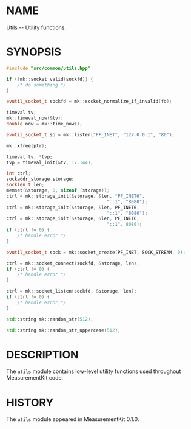 # NAME
Utils -- Utility functions.

# SYNOPSIS
```C++
#include "src/common/utils.hpp"

if (!mk::socket_valid(sockfd)) {
    /* do something */
}

evutil_socket_t sockfd = mk::socket_normalize_if_invalid(fd);

timeval tv;
mk::timeval_now(&tv);
double now = mk::time_now();

evutil_socket_t so = mk::listen("PF_INET", "127.0.0.1", "80");

mk::xfree(ptr);

timeval tv, *tvp;
tvp = timeval_init(&tv, 17.144);

int ctrl;
sockaddr_storage storage;
socklen_t len;
memset(&storage, 0, sizeof (storage));
ctrl = mk::storage_init(&storage, &len, "PF_INET6",
                                     "::1", "8080");
ctrl = mk::storage_init(&storage, &len, PF_INET6,
                                     "::1", "8080");
ctrl = mk::storage_init(&storage, &len, PF_INET6,
                                     "::1", 8080);
if (ctrl != 0) {
    /* handle error */
}

evutil_socket_t sock = mk::socket_create(PF_INET, SOCK_STREAM, 0);

ctrl = mk::socket_connect(sockfd, &storage, len);
if (ctrl != 0) {
    /* handle error */
}

ctrl = mk::socket_listen(sockfd, &storage, len);
if (ctrl != 0) {
    /* handle error */
}

std::string mk::random_str(512);

std::string mk::random_str_uppercase(512);
```

# DESCRIPTION

The `utils` module contains low-level utility functions used throughout
MeasurementKit code.

# HISTORY

The `utils` module appeared in MeasurementKit 0.1.0.
